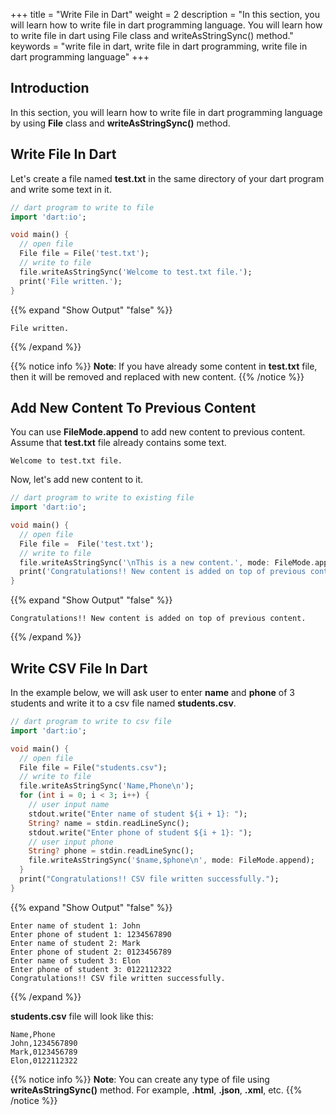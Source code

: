 +++
title = "Write File in Dart"
weight = 2
description = "In this section, you will learn how to write file in dart programming language. You will learn how to write file in dart using File class and writeAsStringSync() method."
keywords = "write file in dart, write file in dart programming, write file in dart programming language"
+++

## Introduction
In this section, you will learn how to write file in dart programming language by using **File** class and **writeAsStringSync()** method.

## Write File In Dart
Let's create a file named **test.txt** in the same directory of your dart program and write some text in it.

```dart
// dart program to write to file
import 'dart:io';

void main() {
  // open file
  File file = File('test.txt');
  // write to file
  file.writeAsStringSync('Welcome to test.txt file.');
  print('File written.');
}
```

{{% expand "Show Output" "false" %}}
````plaintext
File written.
````
{{% /expand %}}

{{% notice info %}}
**Note**: If you have already some content in **test.txt** file, then it will be removed and replaced with new content.
{{% /notice %}}

## Add New Content To Previous Content 
You can use **FileMode.append** to add new content to previous content. Assume that **test.txt** file already contains some text.
```text
Welcome to test.txt file.
```

Now, let's add new content to it.

```dart
// dart program to write to existing file
import 'dart:io';

void main() {
  // open file
  File file =  File('test.txt');
  // write to file
  file.writeAsStringSync('\nThis is a new content.', mode: FileMode.append);
  print('Congratulations!! New content is added on top of previous content.');
}
```

{{% expand "Show Output" "false" %}}
````plaintext
Congratulations!! New content is added on top of previous content.
````
{{% /expand %}}


## Write CSV File In Dart
In the example below, we will ask user to enter **name** and **phone** of 3 students and write it to a csv file named **students.csv**.

```dart
// dart program to write to csv file
import 'dart:io';

void main() {
  // open file
  File file = File("students.csv");
  // write to file
  file.writeAsStringSync('Name,Phone\n');
  for (int i = 0; i < 3; i++) {
    // user input name
    stdout.write("Enter name of student ${i + 1}: ");
    String? name = stdin.readLineSync();
    stdout.write("Enter phone of student ${i + 1}: ");
    // user input phone
    String? phone = stdin.readLineSync();
    file.writeAsStringSync('$name,$phone\n', mode: FileMode.append);
  }
  print("Congratulations!! CSV file written successfully.");
}
```

{{% expand "Show Output" "false" %}}
````plaintext
Enter name of student 1: John 
Enter phone of student 1: 1234567890
Enter name of student 2: Mark
Enter phone of student 2: 0123456789
Enter name of student 3: Elon
Enter phone of student 3: 0122112322
Congratulations!! CSV file written successfully.
````
{{% /expand %}}

**students.csv** file will look like this:

```text
Name,Phone
John,1234567890
Mark,0123456789
Elon,0122112322
```

{{% notice info %}}
**Note**: You can create any type of file using **writeAsStringSync()** method. For example, **.html**, **.json**, **.xml**, etc.
{{% /notice %}}
